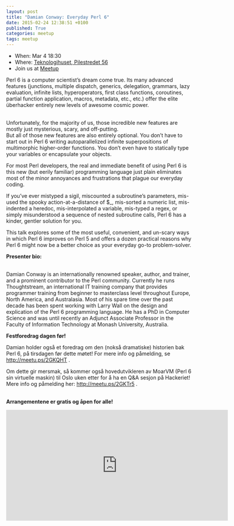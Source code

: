 ```yaml
---
layout: post
title: "Damian Conway: Everyday Perl 6"
date: 2015-02-24 12:38:51 +0100
published: True
categories: meetup
tags: meetup
---
```


* When: Mar 4 18:30
* Where: [Teknologihuset, Pilestredet 56](https://maps.google.com/maps?f=q&hl=en&q=Pilestredet+56%2C+Oslo%2C+no)
* Join us at [Meetup](https://www.meetup.com/Oslo-pm/events/220726684/)

Perl 6 is a computer scientist’s dream come true. Its many advanced features (junctions, multiple dispatch, generics, delegation, grammars, lazy evaluation, infinite lists, hyperoperators, first class functions, coroutines, partial function application, macros, metadata, etc., etc.) offer the elite überhacker entirely new levels of awesome cosmic power.

<br>Unfortunately, for the majority of us, those incredible new features are mostly just mysterious, scary, and off-putting.<br>But all of those new features are also entirely optional. You don’t have to start out in Perl 6 writing autoparallelized infinite superpositions of multimorphic higher-order functions. You don’t even have to statically type your variables or encapsulate your objects.

For most Perl developers, the real and immediate benefit of using Perl 6 is this new (but eerily familiar) programming language just plain eliminates most of the minor annoyances and frustrations that plague our everyday coding.

If you’ve ever mistyped a sigil, miscounted a subroutine’s parameters, mis-used the spooky action-at-a-distance of $\_, mis-sorted a numeric list, mis-indented a heredoc, mis-interpolated a variable, mis-typed a regex, or simply misunderstood a sequence of nested subroutine calls, Perl 6 has a kinder, gentler solution for you.

This talk explores some of the most useful, convenient, and un-scary ways in which Perl 6 improves on Perl 5 and offers a dozen practical reasons why Perl 6 might now be a better choice as your everyday go-to problem-solver.<b><br></b>

<b>Presenter bio:</b>

<br>Damian Conway is an internationally renowned speaker, author, and trainer, and a prominent contributor to the Perl community. Currently he runs Thoughtstream, an international IT training company that provides programmer training from beginner to masterclass level throughout Europe, North America, and Australasia. Most of his spare time over the past decade has been spent working with Larry Wall on the design and explication of the Perl 6 programming language. He has a PhD in Computer Science and was until recently an Adjunct Associate Professor in the Faculty of Information Technology at Monash University, Australia.

<b>Festforedrag dagen før!</b>

Damian holder også et foredrag om den (nokså dramatiske) historien bak Perl 6, på tirsdagen før dette møtet! For mere info og påmelding, se <a href="http://meetu.ps/2GKQHT"><a class="linkified" href="http://meetu.ps/2GKQHT">http://meetu.ps/2GKQHT</a></a> .

Om dette gir mersmak, så kommer også hovedutvikleren av MoarVM (Perl 6 sin virtuelle maskin) til Oslo uken etter for å ha en Q&amp;A sesjon på Hackeriet! Mere info og påmelding her: <a href="http://meetu.ps/2GKTr5"><a class="linkified" href="http://meetu.ps/2GKTr5">http://meetu.ps/2GKTr5</a></a> .

<br><b>Arrangementene er gratis og åpen for alle!</b>

<iframe class="google-maps" src="https://www.google.com/maps/embed/v1/place?q=q=Pilestredet+56%2C+Oslo%2C+no&key=AIzaSyASIjsQVcDWLnkdszZ-yw13Qcs-iFk8Q4Y" width="600" height="300" frameborder="0" allowfullscreen></iframe>
